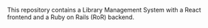 This repository contains a Library Management System with a React frontend and a Ruby on Rails (RoR) backend.
